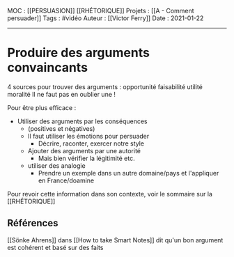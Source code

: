 MOC : [[PERSUASION]] [[RHÉTORIQUE]]
Projets : [[A - Comment persuader]]
Tags : #vidéo 
Auteur : [[Victor Ferry]]
Date : 2021-01-22
***

# Produire des arguments convaincants

4 sources pour trouver des arguments :
opportunité faisabilité utilité moralité
Il ne faut pas en oublier une !

Pour être plus efficace :
* Utiliser des arguments par les conséquences
	* (positives et négatives)
	* Il faut utiliser les émotions pour persuader
		* Décrire, raconter, exercer notre style
	* Ajouter des arguments par une autorité
		* Mais bien vérifier la légitimité etc.
	* utiliser des analogie
		* Prendre un exemple dans un autre domaine/pays et l'appliquer en France/doamine

Pour revoir cette information dans son contexte, voir le sommaire sur la [[RHÉTORIQUE]]

## Références

[[Sönke Ahrens]] dans [[How to take Smart Notes]] dit qu'un bon argument est cohérent et basé sur des faits